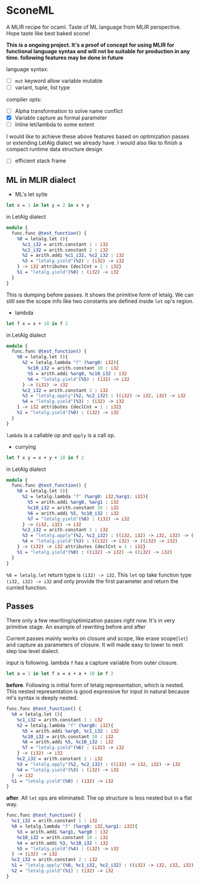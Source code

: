 # SconeML

A MLIR recipe for ocaml. Taste of ML language from MLIR perspective. Hope taste like best baked scone!

**This is a ongoing project. It's a proof of concept for using MLIR for functional language syntax and will not be suitable for production in any time. following features may be done in future**

language syntax:
- [ ] `mut` keyword allow variable mutable
- [ ] variant, tuple, list type

compiler opts:
- [ ] Alpha transformation to solve name conflict
- [x] Variable capture as formal parameter
- [ ] Inline let/lambda to some extent

I would like to achieve these above features based on optimization passes or extending LetAlg dialect we already have. I would also like to finish a compact runtime data structure design

- [ ] efficient stack frame

## ML in MLIR dialect

- ML's let sytle
```ocaml
let x = 1 in let y = 2 in x + y
```

in LetAlg dialect
```llvm
module {
  func.func @test_function() {
    %0 = letalg.let (){
      %c1_i32 = arith.constant 1 : i32
      %c2_i32 = arith.constant 2 : i32
      %2 = arith.addi %c1_i32, %c2_i32 : i32
      %3 = "letalg.yield"(%2) : (i32) -> i32
    } -> i32 attributes {declCnt = 2 : i32}
    %1 = "letalg.yield"(%0) : (i32) -> i32
  }
}
```

This is dumping before passes. It shows the primitive form of letalg. We can still see the scope info like two constants are defined inside `let` op's region.

- lambda
```ocaml
let f x = x + 10 in f 2
```

in LetAlg dialect
```llvm
module {
  func.func @test_function() {
    %0 = letalg.let (){
      %2 = letalg.lambda "f" (%arg0: i32){
        %c10_i32 = arith.constant 10 : i32
        %5 = arith.addi %arg0, %c10_i32 : i32
        %6 = "letalg.yield"(%5) : (i32) -> i32
      } -> (i32) -> i32
      %c2_i32 = arith.constant 2 : i32
      %3 = "letalg.apply"(%2, %c2_i32) : ((i32) -> i32, i32) -> i32
      %4 = "letalg.yield"(%3) : (i32) -> i32
    } -> i32 attributes {declCnt = 1 : i32}
    %1 = "letalg.yield"(%0) : (i32) -> i32
  }
}
```

`lambda` is a callable op and `apply` is a call op.

- currying

```ocaml
let f x y = x + y + 10 in f 2
```

in LetAlg dialect
```llvm
module {
  func.func @test_function() {
    %0 = letalg.let (){
      %2 = letalg.lambda "f" (%arg0: i32,%arg1: i32){
        %5 = arith.addi %arg0, %arg1 : i32
        %c10_i32 = arith.constant 10 : i32
        %6 = arith.addi %5, %c10_i32 : i32
        %7 = "letalg.yield"(%6) : (i32) -> i32
      } -> (i32, i32) -> i32
      %c2_i32 = arith.constant 2 : i32
      %3 = "letalg.apply"(%2, %c2_i32) : ((i32, i32) -> i32, i32) -> ((i32) -> i32)
      %4 = "letalg.yield"(%3) : ((i32) -> i32) -> ((i32) -> i32)
    } -> (i32) -> i32 attributes {declCnt = 1 : i32}
    %1 = "letalg.yield"(%0) : ((i32) -> i32) -> ((i32) -> i32)
  }
}
```

`%0 = letalg.let` return type is `(i32) -> i32`. This `let` op take function type `(i32, i32) -> i32` and only provide the first parameter and return the curried function.

## Passes

There only a few rewriting/optimization passes right now. It's in very primitive stage. An example of rewriting before and after

Current passes mainly works on closure and scope, like erase scope(`let`) and capture as parameters of closure. It will made easy to lower to next step low level dialect.

input is following. lambda `f` has a capture variable from outer closure.
```ocaml
let a = 1 in let f x = x + a + 10 in f 2
```

__before__. Following is initial form of letalg representation, which is nested. This nested representation is good expressive for input in natural because ml's syntax is deeply nested.
```llvm
func.func @test_function() {
  %0 = letalg.let (){
    %c1_i32 = arith.constant 1 : i32
    %2 = letalg.lambda "f" (%arg0: i32){
      %5 = arith.addi %arg0, %c1_i32 : i32
      %c10_i32 = arith.constant 10 : i32
      %6 = arith.addi %5, %c10_i32 : i32
      %7 = "letalg.yield"(%6) : (i32) -> i32
    } -> (i32) -> i32
    %c2_i32 = arith.constant 2 : i32
    %3 = "letalg.apply"(%2, %c2_i32) : ((i32) -> i32, i32) -> i32
    %4 = "letalg.yield"(%3) : (i32) -> i32
  } -> i32
  %1 = "letalg.yield"(%0) : (i32) -> i32
}
```

__after__. All `let` ops are eliminated. The op structure is less nested but in a flat way.

```llvm
func.func @test_function() {
  %c1_i32 = arith.constant 1 : i32
  %0 = letalg.lambda "f" (%arg0: i32,%arg1: i32){
    %3 = arith.addi %arg1, %arg0 : i32
    %c10_i32 = arith.constant 10 : i32
    %4 = arith.addi %3, %c10_i32 : i32
    %5 = "letalg.yield"(%4) : (i32) -> i32
  } -> (i32) -> i32
  %c2_i32 = arith.constant 2 : i32
  %1 = "letalg.apply"(%0, %c1_i32, %c2_i32) : ((i32) -> i32, i32, i32) -> i32
  %2 = "letalg.yield"(%1) : (i32) -> i32
}
```